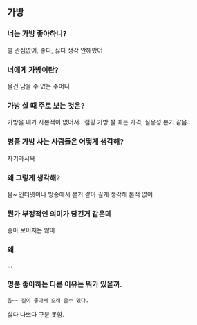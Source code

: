가방
-----------------------------------

### 너는 가방 좋아하니?
  별 관심없어, 좋다, 싫다 생각 안해봤어
  
### 너에게 가방이란?
   물건 담을 수 있는 주머니
   
### 가방 살 때 주로 보는 것은?
 가방을 내가 사본적이 없어서..
 캠핑 가방 살 때는 가격, 실용성 본거 같음..

### 명품 가방 사는 사람들은 어떻게 생각해?
 자기과시욕

### 왜 그렇게 생각해?
  음~ 인터넷이나 방송에서 본거 같아
  깊게 생각해 본적 없어

### 뭔가 부정적인 의미가 담긴거 같은데
  좋아 보이지는 않아
  
### 왜
   ...
   
### 명품 좋아하는 다른 이유는 뭐가 있을까.
    음~~ 질이 좋아서 오래 쓸수 있다.


싫다  나쁘다 구분 못함.

